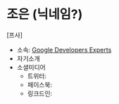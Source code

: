 # 조은 (닉네임?) #

[프사]

* 소속: [Google Developers Experts](https://developers.google.com/community/experts)
* 자기소개
* 소셜미디어
  * 트위터:
  * 페이스북:
  * 링크드인:
